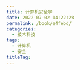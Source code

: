 ```yaml
---
title: 计算机安全学
date: 2022-07-02 14:22:28
permalink: /book/e4febd/
categories: 
  - 技术科技
tags: 
  - 计算机
  - 安全
titleTag: 
---
```


<!-- more -->

<BookShelf
title="计算机安全学"
album="https://cdn.staticaly.com/gh/jonsam-ng/image-hosting@master/oxygen-space/image.3t7uuldm2uc0.webp"
avatar="https://cdn.staticaly.com/gh/jonsam-ng/image-hosting@master/oxygen-space/image.3t7uuldm2uc0.webp"
author="Dieter Gollmann - 汉堡科技大学"
intro=""
:tags="['计算机', '安全']"
lang="中文"
:pages="238"
link="https://www.aliyundrive.com/s/aCZ9sCTSq3P"
douban=""
/>